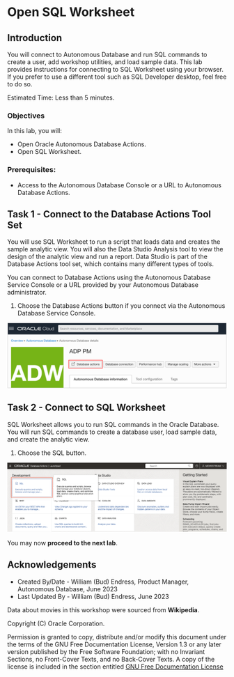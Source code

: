 # Open SQL Worksheet

## Introduction

You will connect to Autonomous Database and run SQL commands to create a user, add workshop utilities, and load sample data.  This lab provides instructions for connecting to SQL Worksheet using your browser.  If you prefer to use a different tool such as SQL Developer desktop, feel free to do so.

Estimated Time:  Less than 5 minutes.

### Objectives

In this lab, you will:

- Open Oracle Autonomous Database Actions.
- Open SQL Worksheet.

### Prerequisites:

- Access to the Autonomous Database Console or a URL to Autonomous Database Actions.

## Task 1 - Connect to the Database Actions Tool Set

You will use SQL Worksheet to run a script that loads data and creates the sample analytic view.  You will also the Data Studio Analysis tool to view the design of the analytic view and run a report.  Data Studio is part of the Database Actions tool set, which contains many different types of tools.

You can connect to Database Actions using the Autonomous Database Service Console or a URL provided by your Autonomous Database administrator.

1.  Choose the Database Actions button if you connect via the Autonomous Database Service Console.

![Open Database Actions](images/adb-console-access-db-actions.png)

## Task 2 - Connect to SQL Worksheet

SQL Worksheet allows you to run SQL commands in the Oracle Database.  You will run SQL commands to create a database user, load sample data, and create the analytic view.

1.  Choose the SQL button.

![Open Database Actions](images/start-sql-worksheet.png)

You may now **proceed to the next lab**.

## Acknowledgements

- Created By/Date - William (Bud) Endress, Product Manager, Autonomous Database, June 2023
- Last Updated By - William (Bud) Endress, June 2023

Data about movies in this workshop were sourced from **Wikipedia**.

Copyright (C)  Oracle Corporation.

Permission is granted to copy, distribute and/or modify this document
under the terms of the GNU Free Documentation License, Version 1.3
or any later version published by the Free Software Foundation;
with no Invariant Sections, no Front-Cover Texts, and no Back-Cover Texts.
A copy of the license is included in the section entitled [GNU Free Documentation License](files/gnu-free-documentation-license.txt)